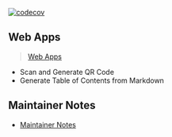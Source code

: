 [![codecov](https://codecov.io/gh/peaceiris/webapps/branch/master/graph/badge.svg)](https://codecov.io/gh/peaceiris/webapps)



## Web Apps

> [Web Apps](https://web.peaceiris.app)

- Scan and Generate QR Code
- Generate Table of Contents from Markdown



## Maintainer Notes

- [Maintainer Notes](./maintainer_notes.md)
